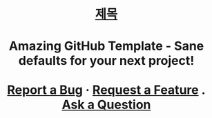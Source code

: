 <h1 align="center">
<a href= #>제목
</a>
<h1/>

<div align="center">
  Amazing GitHub Template - Sane defaults for your next project!
  <br />
  <br />
  <a href="#">Report a Bug</a>
  ·
  <a href="#">Request a Feature</a>
  .
  <a href="#">Ask a Question</a>
</div>

<div align="center">
<br />
